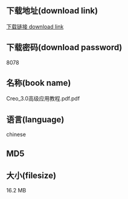 ## 下载地址(download link)
[下载链接 download link](https://voluble-croquembouche-d321dc.netlify.app/?s=Creo_3.0%E9%AB%98%E7%BA%A7%E5%BA%94%E7%94%A8%E6%95%99%E7%A8%8B.pdf)

## 下载密码(download password)
8078

## 名称(book name)
Creo_3.0高级应用教程.pdf.pdf

## 语言(language)
chinese

## MD5


## 大小(filesize)
16.2 MB
